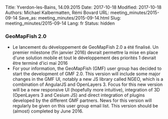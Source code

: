 Title: Yverdon-les-Bains, 14.09.2015
Date: 2017-10-18
Modified: 2017-10-18
Authors: Michael Kalbermatten, Rémi Bovard
URL: meeting_minutes/2015-09-14
Save_as: meeting_minutes/2015-09-14.html
Slug: meeting_minutes/2015-09-14
Lang: fr
Status: hidden

### GeoMapFish 2.0

* Le lancement du développement de GeoMapFish 2.0 a été finalisé. Un premier milestone (fin janvier 2016) devrait permettre la mise en place d'une solution mobile et tout le développement des priorités 1 devrait être terminé d'ici mai 2016
* For your information, the GeoMapFish (GMF) user group has decided to start the development of GMF 2.0. This version will include some major changes in the GMF UI, notably a new JS library called NGEO, which is a combination of AngularJS and OpenLayers 3. Focus for this new version will be a new responsive UI (hopefully more intuitive), integration of 3D (OpenLayers 3 and Cesium JS) and direct integration of plugins developed by the different GMF partners. News for this version will regularly be given on this user group email list. This version should be (almost) completed by June 2016.
